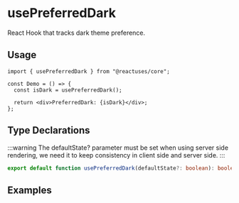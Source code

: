 # usePreferredDark

React Hook that tracks dark theme preference.

## Usage

```tsx
import { usePreferredDark } from "@reactuses/core";

const Demo = () => {
  const isDark = usePreferredDark();

  return <div>PreferredDark: {isDark}</div>;
};
```

## Type Declarations

:::warning
The defaultState? parameter must be set when using server side rendering, we need it to keep consistency in client side and server side.
:::

```ts
export default function usePreferredDark(defaultState?: boolean): boolean
```

## Examples

